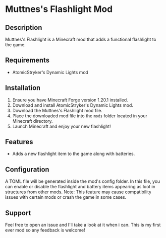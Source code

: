 # Muttnes's Flashlight Mod

## Description
Muttnes's Flashlight is a Minecraft mod that adds a functional flashlight to the game.

## Requirements
- AtomicStryker's Dynamic Lights mod

## Installation
1. Ensure you have Minecraft Forge version 1.20.1 installed.
2. Download and install AtomicStryker's Dynamic Lights mod.
3. Download the Muttnes's Flashlight mod file.
4. Place the downloaded mod file into the `mods` folder located in your Minecraft directory.
5. Launch Minecraft and enjoy your new flashlight!

## Features
- Adds a new flashlight item to the game along with batteries.

## Configuration
A TOML file will be generated inside the mod's config folder. In this file, you can enable or disable the flashlight and battery items appearing as loot in structures from other mods. Note: This feature may cause compatibility issues with certain mods or crash the game in some cases.

## Support
Feel free to open an issue and I'll take a look at it when i can. This is my first ever mod so any feedback is welcome!
